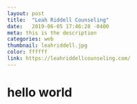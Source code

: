 ```yaml
---
layout: post
title:  "Leah Riddell Counseling"
date:   2019-06-05 17:46:28 -0400
meta: this is the description
categories: web
thumbnail: leahriddell.jpg
color: ffffff
link: https://leahriddellcounseling.com/
---
```

# hello world
